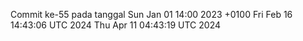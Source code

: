 Commit ke-55 pada tanggal Sun Jan 01 14:00 2023 +0100
Fri Feb 16 14:43:06 UTC 2024
Thu Apr 11 04:43:19 UTC 2024

